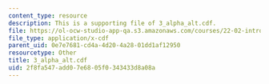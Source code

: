 ```yaml
---
content_type: resource
description: This is a supporting file of 3_alpha_alt.cdf.
file: https://ol-ocw-studio-app-qa.s3.amazonaws.com/courses/22-02-introduction-to-applied-nuclear-physics-spring-2012/2f8fa547add07e6805f0343433d8a08a_3_alpha_alt.cdf
file_type: application/x-cdf
parent_uid: 0e7e7681-cd4a-4d20-4a28-01dd1af12950
resourcetype: Other
title: 3_alpha_alt.cdf
uid: 2f8fa547-add0-7e68-05f0-343433d8a08a
---
```

